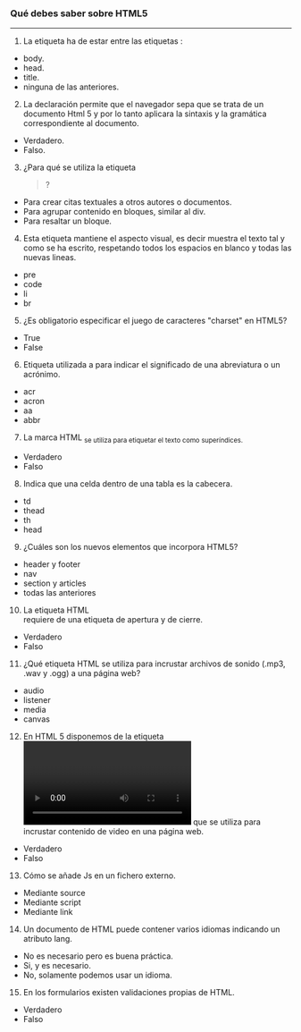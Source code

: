 ### Qué debes saber sobre HTML5

---

1. La etiqueta <meta> ha de estar entre las etiquetas :

- body.
- head.
- title.
- ninguna de las anteriores.

2. La declaración <!doctype html> permite que el navegador sepa que se trata de un documento Html 5 y por lo tanto aplicara la sintaxis y la gramática correspondiente al documento.

- Verdadero.
- Falso.

3. ¿Para qué se utiliza la etiqueta <blockquote>?

- Para crear citas textuales a otros autores o documentos.
- Para agrupar contenido en bloques, similar al div.
- Para resaltar un bloque.

4. Esta etiqueta mantiene el aspecto visual, es decir muestra el texto tal y como se ha escrito, respetando todos los espacios en blanco y todas las nuevas lineas.

- pre
- code
- li
- br

5. ¿Es obligatorio especificar el juego de caracteres "charset" en HTML5?

- True
- False

6. Etiqueta utilizada a para indicar el significado de una abreviatura o un acrónimo.

- acr
- acron
- aa
- abbr

7. La marca HTML <sub> se utiliza para etiquetar el texto como superíndices.

- Verdadero
- Falso

8. Indica que una celda dentro de una tabla es la cabecera.

- td
- thead
- th
- head

9. ¿Cuáles son los nuevos elementos que incorpora HTML5?

- header y footer
- nav
- section y articles
- todas las anteriores

10. La etiqueta HTML **<section>** requiere de una etiqueta de apertura y de cierre.

- Verdadero
- Falso

11. ¿Qué etiqueta HTML se utiliza para incrustar archivos de sonido (.mp3, .wav y .ogg) a una página web?

- audio
- listener
- media
- canvas

12. En HTML 5 disponemos de la etiqueta **<video>** que se utiliza para incrustar contenido de video en una página web.

- Verdadero
- Falso

13. Cómo se añade Js en un fichero externo.

- Mediante source
- Mediante script
- Mediante link

14. Un documento de HTML puede contener varios idiomas indicando un atributo lang.

- No es necesario pero es buena práctica.
- Si, y es necesario.
- No, solamente podemos usar un idioma.

15. En los formularios existen validaciones propias de HTML.

- Verdadero
- Falso
